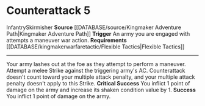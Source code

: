 ﻿---
actions: '[reaction]'
cost: null
element: null
frequency: null
id: '1429'
name: Counterattack
rarity: Common
requirement: '[[DATABASE/kingmakerwarfaretactic/Flexible Tactics|Flexible Tactics]]'
rus_type_level: null
school: null
source: '[[DATABASE/source/Kingmaker Adventure Path|Kingmaker Adventure Path]]'
trait:
- '[[DATABASE/trait/Infantry|Infantry]]'
- '[[DATABASE/trait/Skirmisher|Skirmisher]]'
trigger: An army you are engaged with attempts a maneuver war action.
type: Action

---
# Counterattack <span class="action-icon">5</span>

<span class="item-trait">Infantry</span><span class="item-trait">Skirmisher</span>
**Source** [[DATABASE/source/Kingmaker Adventure Path|Kingmaker Adventure Path]]
**Trigger** An army you are engaged with attempts a maneuver war action.
**Requirements** [[DATABASE/kingmakerwarfaretactic/Flexible Tactics|Flexible Tactics]]

---
Your army lashes out at the foe as they attempt to perform a maneuver. Attempt a melee Strike against the triggering army's AC. Counterattack doesn't count toward your multiple attack penalty, and your multiple attack penalty doesn't apply to this Strike.
**Critical Success** You inflict 1 point of damage on the army and increase its shaken condition value by 1.
**Success** You inflict 1 point of damage on the army.